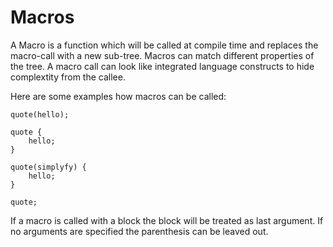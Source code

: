 # Macros

A Macro is a function which will be called at compile time and replaces the macro-call with a new sub-tree.
Macros can match different properties of the tree. A macro call can look like integrated language constructs to hide complextity from the callee.

Here are some examples how macros can be called:

```back
quote(hello);

quote {
    hello;
}

quote(simplyfy) {
    hello;
}

quote;
```

If a macro is called with a block the block will be treated as last argument. If no arguments are specified the parenthesis can be leaved out.